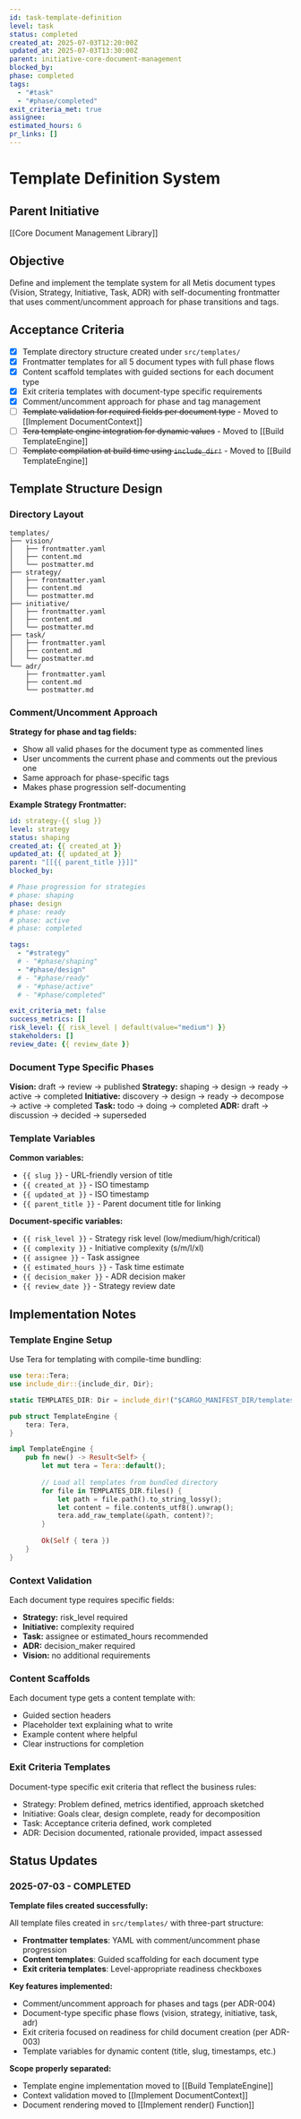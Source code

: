 ```yaml
---
id: task-template-definition
level: task
status: completed
created_at: 2025-07-03T12:20:00Z
updated_at: 2025-07-03T13:30:00Z
parent: initiative-core-document-management
blocked_by: 
phase: completed
tags:
  - "#task"
  - "#phase/completed"
exit_criteria_met: true
assignee: 
estimated_hours: 6
pr_links: []
---
```


# Template Definition System

## Parent Initiative

[[Core Document Management Library]]

## Objective

Define and implement the template system for all Metis document types (Vision, Strategy, Initiative, Task, ADR) with self-documenting frontmatter that uses comment/uncomment approach for phase transitions and tags.

## Acceptance Criteria

- [x] Template directory structure created under `src/templates/`
- [x] Frontmatter templates for all 5 document types with full phase flows
- [x] Content scaffold templates with guided sections for each document type
- [x] Exit criteria templates with document-type specific requirements
- [x] Comment/uncomment approach for phase and tag management
- [ ] ~~Template validation for required fields per document type~~ - Moved to [[Implement DocumentContext]]
- [ ] ~~Tera template engine integration for dynamic values~~ - Moved to [[Build TemplateEngine]]
- [ ] ~~Template compilation at build time using `include_dir!`~~ - Moved to [[Build TemplateEngine]]

## Template Structure Design

### Directory Layout
```
templates/
├── vision/
│   ├── frontmatter.yaml
│   ├── content.md
│   └── postmatter.md
├── strategy/
│   ├── frontmatter.yaml
│   ├── content.md
│   └── postmatter.md
├── initiative/
│   ├── frontmatter.yaml
│   ├── content.md
│   └── postmatter.md
├── task/
│   ├── frontmatter.yaml
│   ├── content.md
│   └── postmatter.md
└── adr/
    ├── frontmatter.yaml
    ├── content.md
    └── postmatter.md
```

### Comment/Uncomment Approach

**Strategy for phase and tag fields:**
- Show all valid phases for the document type as commented lines
- User uncomments the current phase and comments out the previous one
- Same approach for phase-specific tags
- Makes phase progression self-documenting

**Example Strategy Frontmatter:**
```yaml
id: strategy-{{ slug }}
level: strategy
status: shaping
created_at: {{ created_at }}
updated_at: {{ updated_at }}
parent: "[[{{ parent_title }}]]"
blocked_by: 

# Phase progression for strategies
# phase: shaping
phase: design
# phase: ready
# phase: active
# phase: completed

tags:
  - "#strategy"
  # - "#phase/shaping"
  - "#phase/design"
  # - "#phase/ready"
  # - "#phase/active"
  # - "#phase/completed"

exit_criteria_met: false
success_metrics: []
risk_level: {{ risk_level | default(value="medium") }}
stakeholders: []
review_date: {{ review_date }}
```

### Document Type Specific Phases

**Vision:** draft → review → published
**Strategy:** shaping → design → ready → active → completed
**Initiative:** discovery → design → ready → decompose → active → completed
**Task:** todo → doing → completed
**ADR:** draft → discussion → decided → superseded

### Template Variables

**Common variables:**
- `{{ slug }}` - URL-friendly version of title
- `{{ created_at }}` - ISO timestamp
- `{{ updated_at }}` - ISO timestamp  
- `{{ parent_title }}` - Parent document title for linking

**Document-specific variables:**
- `{{ risk_level }}` - Strategy risk level (low/medium/high/critical)
- `{{ complexity }}` - Initiative complexity (s/m/l/xl)
- `{{ assignee }}` - Task assignee
- `{{ estimated_hours }}` - Task time estimate
- `{{ decision_maker }}` - ADR decision maker
- `{{ review_date }}` - Strategy review date

## Implementation Notes

### Template Engine Setup

Use Tera for templating with compile-time bundling:

```rust
use tera::Tera;
use include_dir::{include_dir, Dir};

static TEMPLATES_DIR: Dir = include_dir!("$CARGO_MANIFEST_DIR/templates");

pub struct TemplateEngine {
    tera: Tera,
}

impl TemplateEngine {
    pub fn new() -> Result<Self> {
        let mut tera = Tera::default();
        
        // Load all templates from bundled directory
        for file in TEMPLATES_DIR.files() {
            let path = file.path().to_string_lossy();
            let content = file.contents_utf8().unwrap();
            tera.add_raw_template(&path, content)?;
        }
        
        Ok(Self { tera })
    }
}
```

### Context Validation

Each document type requires specific fields:

- **Strategy:** risk_level required
- **Initiative:** complexity required  
- **Task:** assignee or estimated_hours recommended
- **ADR:** decision_maker required
- **Vision:** no additional requirements

### Content Scaffolds

Each document type gets a content template with:
- Guided section headers
- Placeholder text explaining what to write
- Example content where helpful
- Clear instructions for completion

### Exit Criteria Templates

Document-type specific exit criteria that reflect the business rules:
- Strategy: Problem defined, metrics identified, approach sketched
- Initiative: Goals clear, design complete, ready for decomposition
- Task: Acceptance criteria defined, work completed
- ADR: Decision documented, rationale provided, impact assessed

## Status Updates

### 2025-07-03 - COMPLETED

**Template files created successfully:**

All template files created in `src/templates/` with three-part structure:
- **Frontmatter templates**: YAML with comment/uncomment phase progression
- **Content templates**: Guided scaffolding for each document type
- **Exit criteria templates**: Level-appropriate readiness checkboxes

**Key features implemented:**
- Comment/uncomment approach for phases and tags (per ADR-004)
- Document-type specific phase flows (vision, strategy, initiative, task, adr)
- Exit criteria focused on readiness for child document creation (per ADR-003)
- Template variables for dynamic content (title, slug, timestamps, etc.)

**Scope properly separated:**
- Template engine implementation moved to [[Build TemplateEngine]]
- Context validation moved to [[Implement DocumentContext]]
- Document rendering moved to [[Implement render() Function]]